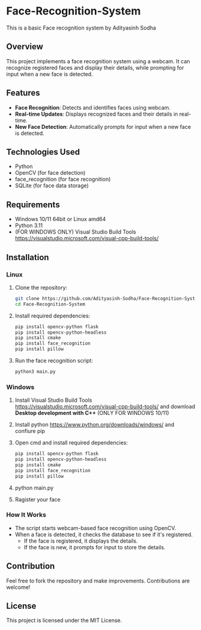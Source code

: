 # Face-Recognition-System
This is a basic Face recognition system by Adityasinh Sodha 

## Overview
This project implements a face recognition system using a webcam. It can recognize registered faces and display their details, while prompting for input when a new face is detected.

## Features
- **Face Recognition**: Detects and identifies faces using webcam.
- **Real-time Updates**: Displays recognized faces and their details in real-time.
- **New Face Detection**: Automatically prompts for input when a new face is detected.

## Technologies Used
- Python
- OpenCV (for face detection)
- face_recognition (for face recognition)
- SQLite (for face data storage)

## Requirements
- Windows 10/11 64bit or Linux amd64
- Python 3.11
- (FOR WINDOWS ONLY) Visual Studio Build Tools https://visualstudio.microsoft.com/visual-cpp-build-tools/

## Installation
### Linux
1. Clone the repository:
    ```bash
    git clone https://github.com/Adityasinh-Sodha/Face-Recognition-System
    cd Face-Recognition-System
    ```   
2. Install required dependencies:
    ```bash
    pip install opencv-python flask
    pip install opencv-python-headless
    pip install cmake
    pip install face_recognition
    pip install pillow

    ```
3. Run the face recognition script:
    ```bash
    python3 main.py
    ```
### Windows
1. Install Visual Studio Build Tools
   https://visualstudio.microsoft.com/visual-cpp-build-tools/
   and download **Desktop development with C++** (ONLY FOR WINDOWS 10/11)

2. Install python https://www.python.org/downloads/windows/
   and confiure pip

3. Open cmd and install required dependencies:
    ```bash
    pip install opencv-python flask
    pip install opencv-python-headless
    pip install cmake
    pip install face_recognition
    pip install pillow

    ```
4. python main.py
5. Ragister your face

### How It Works
- The script starts webcam-based face recognition using OpenCV.
- When a face is detected, it checks the database to see if it's registered.
    - If the face is registered, it displays the details.
    - If the face is new, it prompts for input to store the details.

## Contribution
Feel free to fork the repository and make improvements. Contributions are welcome!

## License
This project is licensed under the MIT License.
